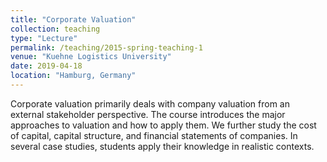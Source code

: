 ```yaml
---
title: "Corporate Valuation"
collection: teaching
type: "Lecture"
permalink: /teaching/2015-spring-teaching-1
venue: "Kuehne Logistics University"
date: 2019-04-18
location: "Hamburg, Germany"
---
```


Corporate valuation primarily deals with company valuation from an external stakeholder perspective. The course introduces the major approaches to valuation and how to apply them. We further study the cost of capital, capital structure, and financial statements of companies. In several case studies, students apply their knowledge in realistic contexts.


